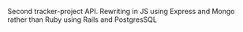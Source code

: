 Second tracker-project API. Rewriting in JS using Express and Mongo rather than Ruby using Rails and PostgresSQL